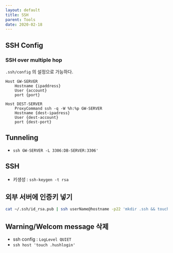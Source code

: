 ```yaml
---
layout: default
title: SSH
parent: Tools
date: 2020-02-18
---
```


## SSH Config

### SSH over multiple hop

`.ssh/config` 의 설정으로 가능하다.

```plain
Host GW-SERVER
    Hostname {ipaddress}
    User {account}
    port {port}

Host DEST-SERVER
    ProxyCommand ssh -q -W %h:%p GW-SERVER
    Hostname {dest-ipadress}
    User {dest-account}
    port {dest-port}
```

## Tunneling

- ```ssh GW-SERVER -L 3306:DB-SERVER:3306'```

## SSH

- 키생성 : ```ssh-keygen -t rsa```

## 외부 서버에 인증키 넣기

```bash
cat ~/.ssh/id_rsa.pub | ssh userName@hostname -p22 'mkdir .ssh && touch ~/.ssh/authorized_keys && cat >> ~/.ssh/authorized_keys'
```

## Warning/Welcom message 삭제

- ssh config : `LogLevel QUIET`
- `ssh host 'touch .hushlogin'`
